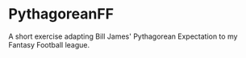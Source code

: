 # PythagoreanFF
A short exercise adapting Bill James' Pythagorean Expectation to my Fantasy Football league.
